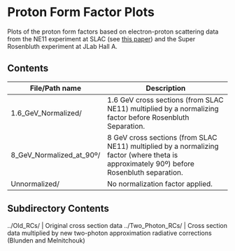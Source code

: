 # Proton Form Factor Plots

Plots of the proton form factors based on electron-proton scattering data from the NE11 experiment at SLAC (see [this paper](https://doi.org/10.1103/PhysRevD.50.5491)) and the Super Rosenbluth experiment at JLab Hall A. 

## Contents
File/Path name | Description
-------------- | ------------
1.6\_GeV\_Normalized/ | 1.6 GeV cross sections (from SLAC NE11) multiplied by a normalizing factor before Rosenbluth Separation.
8\_GeV\_Normalized\_at\_90º/ | 8 GeV cross sections (from SLAC NE11) multiplied by a normalizing factor (where theta is approximately 90º) before Rosenbluth separation.
Unnormalized/ | No normalization factor applied.

## Subdirectory Contents
../Old_RCs/ | Original cross section data
../Two\_Photon\_RCs/ | Cross section data multiplied by new two-photon approximation radiative corrections (Blunden and Melnitchouk)